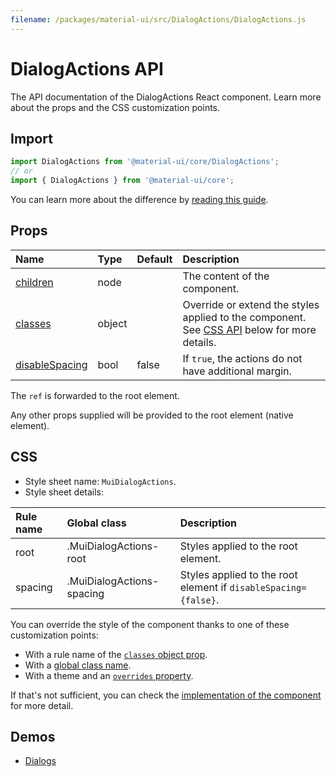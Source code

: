 ```yaml
---
filename: /packages/material-ui/src/DialogActions/DialogActions.js
---
```


<!--- This documentation is automatically generated, do not try to edit it. -->

# DialogActions API

<p class="description">The API documentation of the DialogActions React component. Learn more about the props and the CSS customization points.</p>

## Import

```js
import DialogActions from '@material-ui/core/DialogActions';
// or
import { DialogActions } from '@material-ui/core';
```

You can learn more about the difference by [reading this guide](/guides/minimizing-bundle-size/).



## Props

| Name | Type | Default | Description |
|:-----|:-----|:--------|:------------|
| <a class="anchor-link" id="props--children"></a><a href="#props--children" class="prop-name">children</a> | <span class="prop-type">node</span> |  | The content of the component. |
| <a class="anchor-link" id="props--classes"></a><a href="#props--classes" class="prop-name">classes</a> | <span class="prop-type">object</span> |  | Override or extend the styles applied to the component. See [CSS API](#css) below for more details. |
| <a class="anchor-link" id="props--disableSpacing"></a><a href="#props--disableSpacing" class="prop-name">disableSpacing</a> | <span class="prop-type">bool</span> | <span class="prop-default">false</span> | If `true`, the actions do not have additional margin. |

The `ref` is forwarded to the root element.

Any other props supplied will be provided to the root element (native element).

## CSS

- Style sheet name: `MuiDialogActions`.
- Style sheet details:

| Rule name | Global class | Description |
|:-----|:-------------|:------------|
| <span class="prop-name">root</span> | <span class="prop-name">.MuiDialogActions-root</span> | Styles applied to the root element.
| <span class="prop-name">spacing</span> | <span class="prop-name">.MuiDialogActions-spacing</span> | Styles applied to the root element if `disableSpacing={false}`.

You can override the style of the component thanks to one of these customization points:

- With a rule name of the [`classes` object prop](/customization/components/#overriding-styles-with-classes).
- With a [global class name](/customization/components/#overriding-styles-with-global-class-names).
- With a theme and an [`overrides` property](/customization/globals/#css).

If that's not sufficient, you can check the [implementation of the component](https://github.com/mui-org/material-ui/blob/master/packages/material-ui/src/DialogActions/DialogActions.js) for more detail.

## Demos

- [Dialogs](/components/dialogs/)

